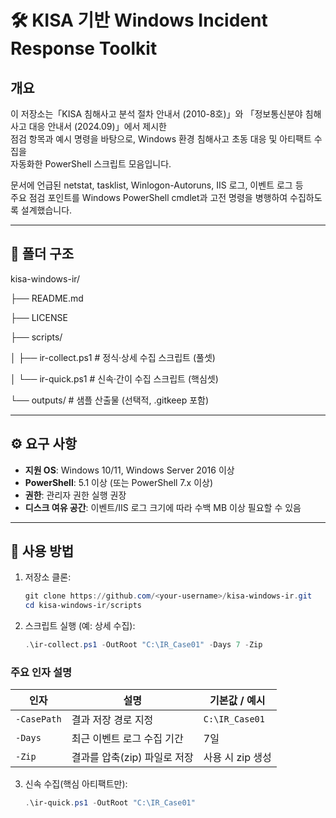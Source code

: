 # 🛠️ KISA 기반 Windows Incident Response Toolkit

## 개요
이 저장소는「KISA 침해사고 분석 절차 안내서 (2010-8호)」와 
「정보통신분야 침해사고 대응 안내서 (2024.09)」에서 제시한  
점검 항목과 예시 명령을 바탕으로, Windows 환경 침해사고 초동 대응 및 아티팩트 수집을  
자동화한 PowerShell 스크립트 모음입니다.  

문서에 언급된 netstat, tasklist, Winlogon-Autoruns, IIS 로그, 이벤트 로그 등  
주요 점검 포인트를 Windows PowerShell cmdlet과 고전 명령을 병행하여 수집하도록 설계했습니다.  

---

## 📂 폴더 구조
kisa-windows-ir/

├── README.md

├── LICENSE

├── scripts/

│ ├── ir-collect.ps1 # 정식·상세 수집 스크립트 (풀셋)

│ └── ir-quick.ps1 # 신속·간이 수집 스크립트 (핵심셋)

└── outputs/ # 샘플 산출물 (선택적, .gitkeep 포함)


---

## ⚙️ 요구 사항
- **지원 OS**: Windows 10/11, Windows Server 2016 이상  
- **PowerShell**: 5.1 이상 (또는 PowerShell 7.x 이상)  
- **권한**: 관리자 권한 실행 권장  
- **디스크 여유 공간**: 이벤트/IIS 로그 크기에 따라 수백 MB 이상 필요할 수 있음  

---

## 🚀 사용 방법
1. 저장소 클론:
   ```powershell
   git clone https://github.com/<your-username>/kisa-windows-ir.git
   cd kisa-windows-ir/scripts

2. 스크립트 실행 (예: 상세 수집):
   ```powershell
   .\ir-collect.ps1 -OutRoot "C:\IR_Case01" -Days 7 -Zip

### 주요 인자 설명

| 인자 | 설명 | 기본값 / 예시 |
|------|------|----------------|
| `-CasePath` | 결과 저장 경로 지정 | `C:\IR_Case01` |
| `-Days` | 최근 이벤트 로그 수집 기간 | 7일 |
| `-Zip` | 결과를 압축(zip) 파일로 저장 | 사용 시 zip 생성 |


3. 신속 수집(핵심 아티팩트만):
   ```powershell
   .\ir-quick.ps1 -OutRoot "C:\IR_Case01"
